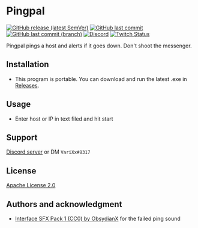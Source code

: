 #  Pingpal

[![GitHub release (latest SemVer)](https://img.shields.io/github/v/release/aosterwyk/Pingpal?sort=semver)](https://github.com/aosterwyk/Pingpal/releases) [![GitHub last commit](https://img.shields.io/github/last-commit/aosterwyk/Pingpal)](https://github.com/aosterwyk/Pingpal/commits/master) [![GitHub last commit (branch)](https://img.shields.io/github/last-commit/aosterwyk/Pingpal/dev?label=last%20commit%20%28dev%29)](https://github.com/aosterwyk/Pingpal/commits/dev) [![Discord](https://img.shields.io/discord/90687557523771392?color=000000&label=%20&logo=discord)](https://discord.gg/QNppY7T) [![Twitch Status](https://img.shields.io/twitch/status/varixx?label=%20&logo=twitch)](https://twitch.tv/VariXx) 

<!-- <img src="https://acceptdefaults.com/varibot-twitch-js/varibot.png" align="right" /> -->

Pingpal pings a host and alerts if it goes down. Don't shoot the messenger. 

## Installation

- This program is portable. You can download and run the latest .exe in [Releases](https://github.com/aosterwyk/pingpal/releases/latest).

## Usage

- Enter host or IP in text filed and hit start

## Support

[Discord server](https://discord.gg/QNppY7T) or DM `VariXx#8317`

## License
[Apache License 2.0](https://choosealicense.com/licenses/apache-2.0/)

## Authors and acknowledgment
- [Interface SFX Pack 1 (CC0) by ObsydianX](https://obsydianx.itch.io/interface-sfx-pack-1) for the failed ping sound
